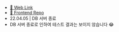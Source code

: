 - [🔗 Web Link](https://friendly-shannon-fbae91.netlify.app/)
- [🔗 Frontend Repo](https://github.com/hugehoo/Hospital-Playlist-front)
- 22.04.05 | DB 서버 종료
- DB 서버 종료로 인하여 테스트 결과는 보이지 않습니다 😂
